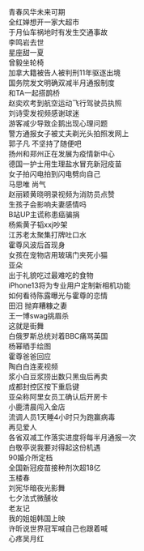 青春风华未来可期  
全红婵想开一家大超市  
于月仙车祸地时有发生交通事故  
李鸣岩去世  
星座甜一夏  
曾毅坐轮椅  
加拿大籍被告人被判刑11年驱逐出境  
国务院发文明确双减半月通报制度  
和TA一起搭鹊桥  
赵奕欢考到航空运动飞行驾驶员执照  
刘诗雯发视频感谢球迷  
游客减少导致企鹅出现心理问题  
警方通报女子被丈夫剃光头拍照发网上  
郭子凡 不坚持了随便吧  
扬州和郑州正在发展为疫情新中心  
德国一护士用生理盐水冒充新冠疫苗  
女子拍闪电拍到闪电劈向自己  
马思唯 尚气  
赵丽颖黄晓明录视频为消防员点赞  
生孩子会影响夫妻感情吗  
B站UP主谎称患癌骗捐  
杨紫黄子韬xxj吵架  
江苏老太聚集打牌吐口水  
霍尊风波后首现身  
女孩在宠物店用玻璃门夹死小猫  
亚朵  
出于礼貌吃过最难吃的食物  
iPhone13将为专业用户定制新相机功能  
如何看待陈露曝光与霍尊的恋情  
田汨 抛弃糟糠之妻  
王一博swag挑眉杀  
这就是街舞  
白俄罗斯总统对着BBC痛骂英国  
杨幂晒手绘图  
霍尊爸爸回应  
陶白白连麦视频  
浆小白豆浆捞出数只黑虫后再卖  
成都封控区按下重启键  
亚朵称阿里女员工确认后开房卡  
小鹿清晨闯入金店  
流调人员1天睡4小时只为跑赢病毒  
再见爱人  
各省双减工作落实进度将每半月通报一次  
白敬亭说我要对得起这份机遇  
90婚介所定档  
全国新冠疫苗接种剂次超18亿  
玉楼春  
刘宪华暗夜光影舞  
七夕法式微醺妆  
老友记  
我的姐姐韩国上映  
许昕说世界冠军喊自己也跟着喊  
心疼吴月红  
